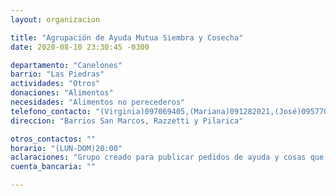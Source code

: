 ```yaml
---
layout: organizacion

title: "Agrupación de Ayuda Mutua Siembra y Cosecha"
date: 2020-08-10 23:30:45 -0300

departamento: "Canelones"
barrio: "Las Piedras"
actividades: "Otros"
donaciones: "Alimentos"
necesidades: "Alimentos no perecederos"
telefono_contacto: "(Virginia)097069405,(Mariana)091282021,(José)095770714 "
direccion: "Barrios San Marcos, Razzetti y Pilarica"

otros_contactos: ""
horario: "(LUN-DOM)20:00"
aclaraciones: "Grupo creado para publicar pedidos de ayuda y cosas que tengamos para donar, zona Las Piedras, La Paz, Progreso"
cuenta_bancaria: ""

---
```

